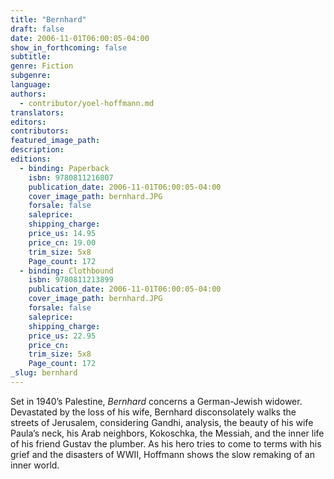 ```yaml
---
title: "Bernhard"
draft: false
date: 2006-11-01T06:00:05-04:00
show_in_forthcoming: false
subtitle:
genre: Fiction
subgenre:
language:
authors:
  - contributor/yoel-hoffmann.md
translators:
editors:
contributors:
featured_image_path:
description:
editions:
  - binding: Paperback
    isbn: 9780811216807
    publication_date: 2006-11-01T06:00:05-04:00
    cover_image_path: bernhard.JPG
    forsale: false
    saleprice:
    shipping_charge:
    price_us: 14.95
    price_cn: 19.00
    trim_size: 5x8
    Page_count: 172
  - binding: Clothbound
    isbn: 9780811213899
    publication_date: 2006-11-01T06:00:05-04:00
    cover_image_path: bernhard.JPG
    forsale: false
    saleprice:
    shipping_charge:
    price_us: 22.95
    price_cn:
    trim_size: 5x8
    Page_count: 172
_slug: bernhard
---
```


Set in 1940’s Palestine, _Bernhard_ concerns a German-Jewish widower. Devastated by the loss of his wife, Bernhard disconsolately walks the streets of Jerusalem, considering Gandhi, analysis, the beauty of his wife Paula’s neck, his Arab neighbors, Kokoschka, the Messiah, and the inner life of his friend Gustav the plumber. As his hero tries to come to terms with his grief and the disasters of WWII, Hoffmann shows the slow remaking of an inner world.  

